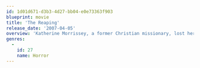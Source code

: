 ```yaml
---
id: 1d01d671-d3b3-4d27-bb04-e0e73363f903
blueprint: movie
title: 'The Reaping'
release_date: '2007-04-05'
overview: 'Katherine Morrissey, a former Christian missionary, lost her faith after the tragic deaths of her family. Now she applies her expertise to debunking religious phenomena. When a series of biblical plagues overrun a small town, Katherine arrives to prove that a supernatural force is not behind the occurrences, but soon finds that science cannot explain what is happening. Instead, she must regain her faith to combat the evil that waits in a Louisiana swamp.'
genres:
  -
    id: 27
    name: Horror
---
```


